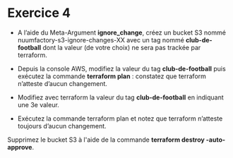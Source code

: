 # Exercice 4

- A l’aide du Meta-Argument **ignore_change**, créez un bucket S3 nommé nuumfactory-s3-ignore-changes-XX avec un tag nommé **club-de-football** dont la valeur (de votre choix) ne sera pas trackée par terraform.

- Depuis la console AWS, modifiez la valeur du tag **club-de-football** puis exécutez la commande **terraform plan** : constatez que terraform n’atteste d’aucun changement.

- Modifiez avec terraform la valeur du tag **club-de-football** en indiquant une 3e valeur.

- Exécutez la commande terraform plan et notez que terraform n’atteste toujours d’aucun changement.

Supprimez le bucket S3 à l'aide de la commande **terraform destroy -auto-approve**.
